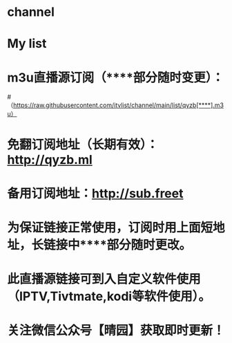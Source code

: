 # channel
# My list
# m3u直播源订阅（****部分随时变更）：
#（https://raw.githubusercontent.com/itvlist/channel/main/list/qyzb[****].m3u）
# 免翻订阅地址（长期有效）：http://qyzb.ml
#  备用订阅地址：http://sub.freet
# 为保证链接正常使用，订阅时用上面短地址，长链接中****部分随时更改。
# 此直播源链接可到入自定义软件使用（IPTV,Tivtmate,kodi等软件使用）。
# 关注微信公众号【晴园】获取即时更新！
